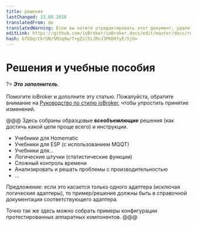 ```yaml
---
title: решения
lastChanged: 13.09.2018
translatedFrom: de
translatedWarning: Если вы хотите отредактировать этот документ, удалите поле «translatedFrom», в противном случае этот документ будет снова автоматически переведен
editLink: https://github.com/ioBroker/ioBroker.docs/edit/master/docs/ru/lib/README.md
hash: bfUQqrCkrUN/SM2q9w/T+gZsl5iJRnJ3PK00fyE/SjU=
---
```

# Решения и учебные пособия
?> ***Это заполнитель***.<br><br> Помогите ioBroker и дополните эту статью. Пожалуйста, обратите внимание на [Руководство по стилю ioBroker](community/styleguidedoc), чтобы упростить принятие изменений.

@@@ Здесь собраны образцовые **всеобъемлющие** решения (как достичь какой цели проще всего) и инструкции.

* Учебники для Homematic
* Учебники для ESP (с использованием MQQT)
* Учебники для...
* Логические штучки (статистические функции)
* Сложный контроль времени
* Анализировать и решать проблемы с производительностью
* ...

Предложение: если это касается только одного адаптера (исключая логические адаптеры), то пример/решение должны быть в справочной документации соответствующего адаптера.

Точно так же здесь можно собрать примеры конфигурации протестированных аппаратных компонентов.
@@@
